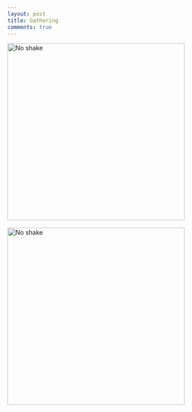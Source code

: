 ```yaml
---
layout: post
title: Gathering
comments: true
---
```


<img src="{{ site.baseurl }}/images/gathering_noshake.gif" alt="No shake" style="width: 400px;"/>
<br/><br/>
<img src="{{ site.baseurl }}/images/gathering_shake.gif" alt="No shake" style="width: 400px;"/>

